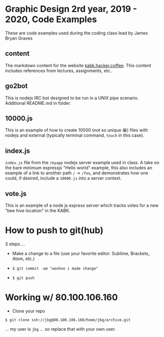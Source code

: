 # Graphic Design 2rd year, 2019 - 2020, Code Examples

These are code examples used during the coding class lead by James Bryan Graves

## content

The markdown content for the website [kabk.hacker.coffee](kabk.hacker.coffee).  This content includes references from lectures, assignments, etc..

## go2bot

This is nodejs IRC bot designed to be run in a UNIX pipe scenario.  Additional README.md in folder.

## 10000.js

This is an example of how to create 10000 (not so unique 😁) files with nodejs and external (typically terminal command, `touch` in this case).

## index.js

`index.js` file from the `/myapp` nodejs server example used in class.  A take on the bare minimum expressjs "Hello world" example, this also includes an example of a link to another path `/` -> `/foo`, and demonstrates how one could, if desired, include a `10000.js` into a server context.

## vote.js

This is an example of a node js express server which tracks votes for a new "bee hive location" in the KABK.

# How to push to git(hub) 

3 steps ...

* Make a change to a file (use your favorite editor: Sublime, Brackets, Atom, etc.)

* `$ git commit -am "woohoo i made change"`

* `$ git push`

# Working w/ 80.100.106.160

* Clone your repo

`$ git clone ssh://jbg@80.100.106.160/home/jbg/archive.git`

... my user is `jbg` ... so replace that with your own user.




